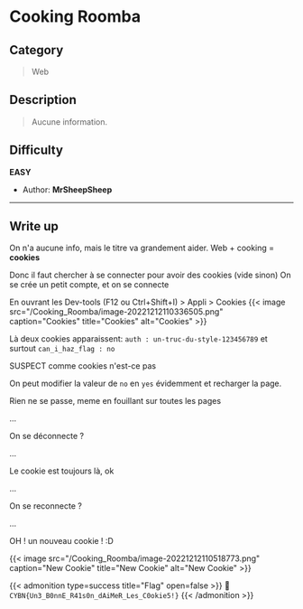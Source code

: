 # Cooking Roomba


## Category

> Web

## Description

> Aucune information.

## Difficulty

**EASY**

- Author: **MrSheepSheep**
---

## Write up

On n'a aucune info, mais le titre va grandement aider.
Web + cooking = **cookies**

Donc il faut chercher à se connecter pour avoir des cookies (vide sinon)
On se crée un petit compte, et on se connecte

En ouvrant les Dev-tools (F12 ou Ctrl+Shift+I) > Appli > Cookies
{{< image src="/Cooking_Roomba/image-20221212110336505.png" caption="Cookies" title="Cookies" alt="Cookies" >}}


Là deux cookies apparaissent: `auth : un-truc-du-style-123456789` et surtout `can_i_haz_flag : no`

SUSPECT comme cookies n'est-ce pas

On peut modifier la valeur de `no` en `yes` évidemment et recharger la page.

Rien ne se passe, meme en fouillant sur toutes les pages

...

On se déconnecte ?

...

Le cookie est toujours là, ok

...

On se reconnecte ?

...

OH ! un nouveau cookie ! :D

{{< image src="/Cooking_Roomba/image-20221212110518773.png" caption="New Cookie" title="New Cookie" alt="New Cookie" >}}

{{< admonition type=success title="Flag" open=false >}}
:triangular_flag_on_post: `CYBN{Un3_B0nnE_R41s0n_dAiMeR_Les_C0okie5!}`
{{< /admonition >}}

